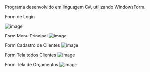 Programa desenvolvido em linguagem C#, utilizando WindowsForm.


Form de Login

![image](https://github.com/user-attachments/assets/650d2996-bfc4-45de-8816-49e0a67a3367)

Form Menu Principal
![image](https://github.com/user-attachments/assets/b8bd3b07-d266-4a86-93cc-bd7f26ac0ca5)

Form Cadastro de Clientes
![image](https://github.com/user-attachments/assets/11160eeb-4382-4aa5-9c9d-73fab96b316c)

Form Tela todos Clientes 
![image](https://github.com/user-attachments/assets/9a07a2f0-e16b-46fd-a9ad-ed17e22660c3)

Form Tela de Orçamentos
![image](https://github.com/user-attachments/assets/cdf44e35-6950-47ad-aa53-212660288b5d)






